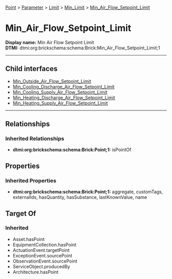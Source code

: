 [Point](../../../../Point.md) > [Parameter](../../../Parameter.md) > [Limit](../../Limit.md) > [Min_Limit](../Min_Limit.md) > [Min_Air_Flow_Setpoint_Limit](#)
# Min_Air_Flow_Setpoint_Limit

**Display name:** Min Air Flow Setpoint Limit<br />
**DTMI:** dtmi:org:brickschema:schema:Brick:Min_Air_Flow_Setpoint_Limit;1

---


## Child interfaces
* [Min_Outside_Air_Flow_Setpoint_Limit](Min_Outside_Air_Flow_Setpoint_Limit.md)
* [Min_Cooling_Discharge_Air_Flow_Setpoint_Limit](Min_Cooling_Discharge_Air_Flow_Setpoint_Limit/Min_Cooling_Discharge_Air_Flow_Setpoint_Limit.md)
* [Min_Cooling_Supply_Air_Flow_Setpoint_Limit](Min_Cooling_Supply_Air_Flow_Setpoint_Limit/Min_Cooling_Supply_Air_Flow_Setpoint_Limit.md)
* [Min_Heating_Discharge_Air_Flow_Setpoint_Limit](Min_Heating_Discharge_Air_Flow_Setpoint_Limit/Min_Heating_Discharge_Air_Flow_Setpoint_Limit.md)
* [Min_Heating_Supply_Air_Flow_Setpoint_Limit](Min_Heating_Supply_Air_Flow_Setpoint_Limit/Min_Heating_Supply_Air_Flow_Setpoint_Limit.md)

---
## Relationships
### Inherited Relationships
* **dtmi:org:brickschema:schema:Brick:Point;1:** isPointOf
## Properties
### Inherited Properties
* **dtmi:org:brickschema:schema:Brick:Point;1:** aggregate, customTags, externalIds, hasQuantity, hasSubstance, lastKnownValue, name
## Target Of
### Inherited
* Asset.hasPoint
* EquipmentCollection.hasPoint
* ActuationEvent.targetPoint
* ExceptionEvent.sourcePoint
* ObservationEvent.sourcePoint
* ServiceObject.producedBy
* Architecture.hasPoint
